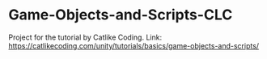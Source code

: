 # Game-Objects-and-Scripts-CLC
Project for the tutorial by Catlike Coding.
Link: https://catlikecoding.com/unity/tutorials/basics/game-objects-and-scripts/
 
